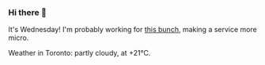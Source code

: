 ### Hi there :wave:

It's Wednesday! I'm probably working for [this bunch](https://github.com/kohofinancial), making a service more micro.

Weather in Toronto: partly cloudy, at +21°C.
